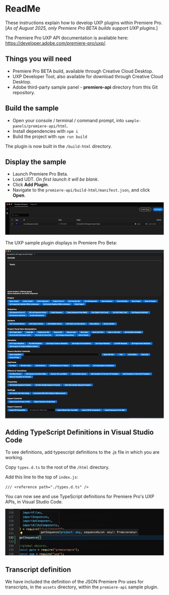 # ReadMe

These instructions explain how to develop UXP plugins within Premiere Pro. [*As of August 2025, only Premiere Pro BETA builds support UXP plugins.*]

The Premiere Pro UXP API documentation is available here: <https://developer.adobe.com/premiere-pro/uxp/>.

## Things you will need

- Premiere Pro BETA build, available through Creative Cloud Desktop.
- UXP Developer Tool, also available for download through Creative Cloud Desktop.
- Adobe third-party sample panel - **premiere-api** directory from this Git repository.

## Build the sample

- Open your console / terminal / command prompt, into ```sample-panels/premiere-api/html```.
- Install dependencies with ```npm i```
- Bulid the project with ```npm run build```

The plugin is now built in the ```/build-html``` directory.

## Display the sample

- Launch Premiere Pro Beta.
- Load UDT. *On first launch it will be blank*.
- Click **Add Plugin**.
- Navigate to the ```premiere-api/build-html/manifest.json```, and click **Open**.

![UXP Developer Tool UDT](payloads/UDT_load_panel.png)

The UXP sample plugin displays in Premiere Pro Beta:

![UXP Sample Panel](payloads/UXP-sample-panel-loaded.png)

## Adding TypeScript Definitions in Visual Studio Code

To see definitions, add typescript definitions to the .js file in which you are working.

Copy ```types.d.ts``` to the root of the ```/html``` directory.

Add this line to the top of ```index.js```:

`/// <reference path="./types.d.ts" />`

You can now see and use TypeScript definitions for Premiere Pro's UXP APIs, in Visual Studio Code.

![UXP typescript autocomplete](payloads/ts_def_demo.png)

## Transcript definition

We have included the definition of the JSON Premiere Pro uses for transcripts, in the ```assets``` directory, within the ```premiere-api``` sample plugin.
